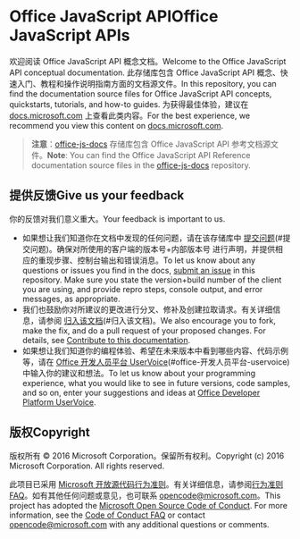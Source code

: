 # <a name="office-javascript-apis"></a><span data-ttu-id="0c1ff-101">Office JavaScript API</span><span class="sxs-lookup"><span data-stu-id="0c1ff-101">Office JavaScript APIs</span></span>

<span data-ttu-id="0c1ff-102">欢迎阅读 Office JavaScript API 概念文档。</span><span class="sxs-lookup"><span data-stu-id="0c1ff-102">Welcome to the Office JavaScript API conceptual documentation.</span></span> <span data-ttu-id="0c1ff-103">此存储库包含 Office JavaScript API 概念、快速入门、教程和操作说明指南方面的文档源文件。</span><span class="sxs-lookup"><span data-stu-id="0c1ff-103">In this repository, you can find the documentation source files for Office JavaScript API concepts, quickstarts, tutorials, and how-to guides.</span></span> <span data-ttu-id="0c1ff-104">为获得最佳体验，建议在 [docs.microsoft.com](https://docs.microsoft.com/office/dev/add-ins) 上查看此类内容。</span><span class="sxs-lookup"><span data-stu-id="0c1ff-104">For the best experience, we recommend you view this content on [docs.microsoft.com](https://docs.microsoft.com/office/dev/add-ins).</span></span>

> <span data-ttu-id="0c1ff-105">**注意**：[office-js-docs](https://github.com/OfficeDev/office-js-docs-reference) 存储库包含 Office JavaScript API 参考文档源文件。</span><span class="sxs-lookup"><span data-stu-id="0c1ff-105">**Note**: You can find the Office JavaScript API Reference documentation source files in the [office-js-docs](https://github.com/OfficeDev/office-js-docs-reference) repository.</span></span>

## <a name="give-us-your-feedback"></a><span data-ttu-id="0c1ff-106">提供反馈</span><span class="sxs-lookup"><span data-stu-id="0c1ff-106">Give us your feedback</span></span>

<span data-ttu-id="0c1ff-107">你的反馈对我们意义重大。</span><span class="sxs-lookup"><span data-stu-id="0c1ff-107">Your feedback is important to us.</span></span> 
* <span data-ttu-id="0c1ff-p102">如果想让我们知道你在文档中发现的任何问题，请在该存储库中 [提交问题](https://github.com/OfficeDev/office-js-docs-pr/issues)(#提交问题)。确保对所使用的客户端的版本号+内部版本号 进行声明，并提供相应的重现步骤、控制台输出和错误消息。</span><span class="sxs-lookup"><span data-stu-id="0c1ff-p102">To let us know about any questions or issues you find in the docs, [submit an issue](https://github.com/OfficeDev/office-js-docs-pr/issues) in this repository. Make sure you state the version+build number of the client you are using, and provide repro steps, console output, and error messages, as appropriate.</span></span> 
* <span data-ttu-id="0c1ff-p103">我们也鼓励你对所建议的更改进行分叉、修补及创建拉取请求。有关详细信息，请参阅 [归入该文档](Contributing.md)(#归入该文档)。</span><span class="sxs-lookup"><span data-stu-id="0c1ff-p103">We also encourage you to fork, make the fix, and do a pull request of your proposed changes. For details, see [Contribute to this documentation](Contributing.md).</span></span> 
* <span data-ttu-id="0c1ff-112">如果想让我们知道你的编程体验、希望在未来版本中看到哪些内容、代码示例等，请在 [Office 开发人员平台 UserVoice](https://officespdev.uservoice.com/)(#office-开发人员平台-uservoice) 中输入你的建议和想法。</span><span class="sxs-lookup"><span data-stu-id="0c1ff-112">To let us know about your programming experience, what you would like to see in future versions, code samples, and so on, enter your suggestions and ideas at [Office Developer Platform UserVoice](https://officespdev.uservoice.com/).</span></span>

## <a name="copyright"></a><span data-ttu-id="0c1ff-113">版权</span><span class="sxs-lookup"><span data-stu-id="0c1ff-113">Copyright</span></span>

<span data-ttu-id="0c1ff-p104">版权所有 © 2016 Microsoft Corporation。保留所有权利。</span><span class="sxs-lookup"><span data-stu-id="0c1ff-p104">Copyright (c) 2016 Microsoft Corporation. All rights reserved.</span></span>


<span data-ttu-id="0c1ff-p105">此项目已采用 [Microsoft 开放源代码行为准则](https://opensource.microsoft.com/codeofconduct/)。有关详细信息，请参阅[行为准则 FAQ](https://opensource.microsoft.com/codeofconduct/faq/)。如有其他任何问题或意见，也可联系 [opencode@microsoft.com](mailto:opencode@microsoft.com)。</span><span class="sxs-lookup"><span data-stu-id="0c1ff-p105">This project has adopted the [Microsoft Open Source Code of Conduct](https://opensource.microsoft.com/codeofconduct/). For more information, see the [Code of Conduct FAQ](https://opensource.microsoft.com/codeofconduct/faq/) or contact [opencode@microsoft.com](mailto:opencode@microsoft.com) with any additional questions or comments.</span></span>
